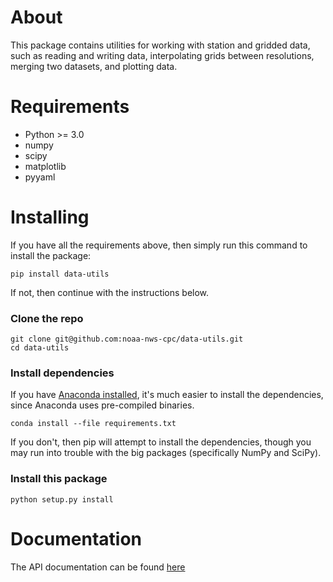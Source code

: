 About
=====

This package contains utilities for working with station and gridded data, such as reading and writing data, interpolating grids between resolutions, merging two datasets, and plotting data.

Requirements
============

- Python >= 3.0
- numpy
- scipy
- matplotlib
- pyyaml

Installing
==========

If you have all the requirements above, then simply run this command to install the package:

    pip install data-utils

If not, then continue with the instructions below.

### Clone the repo

    git clone git@github.com:noaa-nws-cpc/data-utils.git
    cd data-utils

### Install dependencies

If you have [Anaconda installed](http://docs.continuum.io/anaconda/install.html), it's much easier to install the dependencies, since Anaconda uses pre-compiled binaries.

    conda install --file requirements.txt

If you don't, then pip will attempt to install the dependencies, though you may run into trouble with the big packages (specifically NumPy and SciPy).

### Install this package

    python setup.py install

Documentation
=============

The API documentation can be found [here](http://cpcwebapps.ncep.noaa.gov/python-docs/data_utils)
